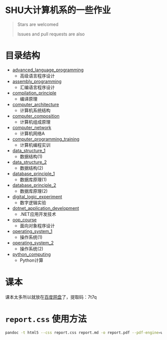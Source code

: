 # SHU大计算机系的一些作业

> Stars are welcomed
> 
> Issues and pull requests are also

# 目录结构

- [advanced_language_programming](advanced_language_programming)
  - 高级语言程序设计
- [assembly_programming](assembly_programming)
  - 汇编语言程序设计
- [compilation_principle](compilation_principle)
  - 编译原理
- [computer_architecture](computer_architecture)
  - 计算机系统结构
- [computer_composition](computer_composition)
  - 计算机组成原理
- [computer_network](computer_network)
  - 计算机网络A
- [computer_programming_training](computer_programming_training)
  - 计算机编程实训
- [data_structure_1](data_structure_1)
  - 数据结构(1)
- [data_structure_2](data_structure_2)
  - 数据结构(2)
- [database_principle_1](database_principle_1)
  - 数据库原理(1)
- [database_principle_2](database_principle_2)
  - 数据库原理(2)
- [digital_logic_experiment](digital_logic_experiment)
  - 数字逻辑实验
- [dotnet_application_development](dotnet_application_development)
  - .NET应用开发技术
- [oop_course](oop_course)
  - 面向对象程序设计
- [operating_system_1](operating_system_1)
  - 操作系统(1)
- [operating_system_2](operating_system_2)
  - 操作系统(2)
- [python_computing](python_computing)
  - Python计算

# 课本

课本太多所以就放在[百度网盘](https://pan.baidu.com/s/18Yjki1YKnsPp9Yod8MBqww?pwd=7t7q)了，提取码：7t7q

# `report.css` 使用方法

```bash
pandoc -t html5 --css report.css report.md -o report.pdf --pdf-engine=wkhtmltopdf --pdf-engine-opt=--enable-local-file-access
```
